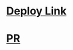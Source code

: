 # [Deploy Link](https://deploy-preview-5--flourishing-cocada-584fd3.netlify.app/)
# [PR](https://github.com/ehabsalhi/resty/pull/5)
